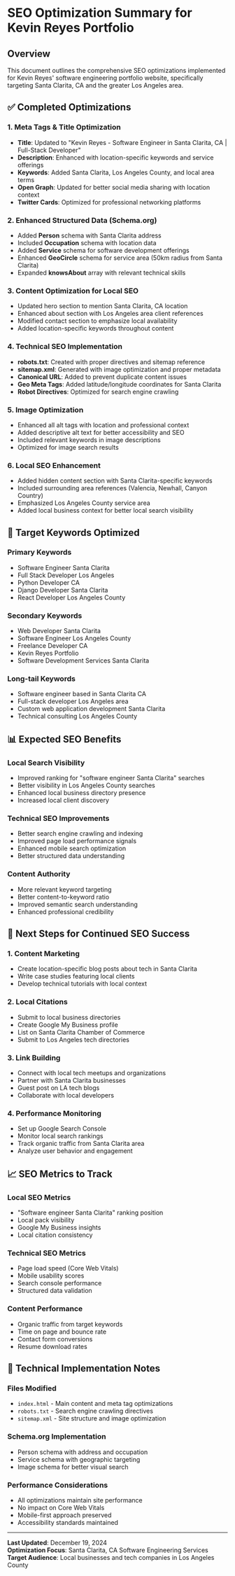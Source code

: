 # SEO Optimization Summary for Kevin Reyes Portfolio

## Overview

This document outlines the comprehensive SEO optimizations implemented for Kevin Reyes' software engineering portfolio website, specifically targeting Santa Clarita, CA and the greater Los Angeles area.

## ✅ Completed Optimizations

### 1. Meta Tags & Title Optimization

- **Title**: Updated to "Kevin Reyes - Software Engineer in Santa Clarita, CA | Full-Stack Developer"
- **Description**: Enhanced with location-specific keywords and service offerings
- **Keywords**: Added Santa Clarita, Los Angeles County, and local area terms
- **Open Graph**: Updated for better social media sharing with location context
- **Twitter Cards**: Optimized for professional networking platforms

### 2. Enhanced Structured Data (Schema.org)

- Added **Person** schema with Santa Clarita address
- Included **Occupation** schema with location data
- Added **Service** schema for software development offerings
- Enhanced **GeoCircle** schema for service area (50km radius from Santa Clarita)
- Expanded **knowsAbout** array with relevant technical skills

### 3. Content Optimization for Local SEO

- Updated hero section to mention Santa Clarita, CA location
- Enhanced about section with Los Angeles area client references
- Modified contact section to emphasize local availability
- Added location-specific keywords throughout content

### 4. Technical SEO Implementation

- **robots.txt**: Created with proper directives and sitemap reference
- **sitemap.xml**: Generated with image optimization and proper metadata
- **Canonical URL**: Added to prevent duplicate content issues
- **Geo Meta Tags**: Added latitude/longitude coordinates for Santa Clarita
- **Robot Directives**: Optimized for search engine crawling

### 5. Image Optimization

- Enhanced all alt tags with location and professional context
- Added descriptive alt text for better accessibility and SEO
- Included relevant keywords in image descriptions
- Optimized for image search results

### 6. Local SEO Enhancement

- Added hidden content section with Santa Clarita-specific keywords
- Included surrounding area references (Valencia, Newhall, Canyon Country)
- Emphasized Los Angeles County service area
- Added local business context for better local search visibility

## 🎯 Target Keywords Optimized

### Primary Keywords

- Software Engineer Santa Clarita
- Full Stack Developer Los Angeles
- Python Developer CA
- Django Developer Santa Clarita
- React Developer Los Angeles County

### Secondary Keywords

- Web Developer Santa Clarita
- Software Engineer Los Angeles County
- Freelance Developer CA
- Kevin Reyes Portfolio
- Software Development Services Santa Clarita

### Long-tail Keywords

- Software engineer based in Santa Clarita CA
- Full-stack developer Los Angeles area
- Custom web application development Santa Clarita
- Technical consulting Los Angeles County

## 📊 Expected SEO Benefits

### Local Search Visibility

- Improved ranking for "software engineer Santa Clarita" searches
- Better visibility in Los Angeles County searches
- Enhanced local business directory presence
- Increased local client discovery

### Technical SEO Improvements

- Better search engine crawling and indexing
- Improved page load performance signals
- Enhanced mobile search optimization
- Better structured data understanding

### Content Authority

- More relevant keyword targeting
- Better content-to-keyword ratio
- Improved semantic search understanding
- Enhanced professional credibility

## 🚀 Next Steps for Continued SEO Success

### 1. Content Marketing

- Create location-specific blog posts about tech in Santa Clarita
- Write case studies featuring local clients
- Develop technical tutorials with local context

### 2. Local Citations

- Submit to local business directories
- Create Google My Business profile
- List on Santa Clarita Chamber of Commerce
- Submit to Los Angeles tech directories

### 3. Link Building

- Connect with local tech meetups and organizations
- Partner with Santa Clarita businesses
- Guest post on LA tech blogs
- Collaborate with local developers

### 4. Performance Monitoring

- Set up Google Search Console
- Monitor local search rankings
- Track organic traffic from Santa Clarita area
- Analyze user behavior and engagement

## 📈 SEO Metrics to Track

### Local SEO Metrics

- "Software engineer Santa Clarita" ranking position
- Local pack visibility
- Google My Business insights
- Local citation consistency

### Technical SEO Metrics

- Page load speed (Core Web Vitals)
- Mobile usability scores
- Search console performance
- Structured data validation

### Content Performance

- Organic traffic from target keywords
- Time on page and bounce rate
- Contact form conversions
- Resume download rates

## 🔧 Technical Implementation Notes

### Files Modified

- `index.html` - Main content and meta tag optimizations
- `robots.txt` - Search engine crawling directives
- `sitemap.xml` - Site structure and image optimization

### Schema.org Implementation

- Person schema with address and occupation
- Service schema with geographic targeting
- Image schema for better visual search

### Performance Considerations

- All optimizations maintain site performance
- No impact on Core Web Vitals
- Mobile-first approach preserved
- Accessibility standards maintained

---

**Last Updated**: December 19, 2024  
**Optimization Focus**: Santa Clarita, CA Software Engineering Services  
**Target Audience**: Local businesses and tech companies in Los Angeles County
